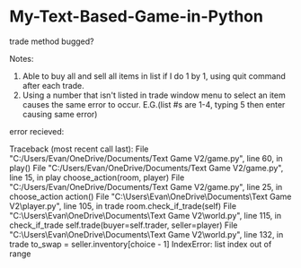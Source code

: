 # My-Text-Based-Game-in-Python
trade method bugged?

Notes:
1) Able to buy all and sell all items in list if I do 1 by 1, using quit command after each trade.
2) Using a number that isn't listed in trade window menu to select an item causes the same error to occur.
   E.G.(list #s are 1-4, typing 5 then enter causing same error)


error recieved:

Traceback (most recent call last):
  File "C:/Users/Evan/OneDrive/Documents/Text Game V2/game.py", line 60, in <module>
    play()
  File "C:/Users/Evan/OneDrive/Documents/Text Game V2/game.py", line 15, in play
    choose_action(room, player)
  File "C:/Users/Evan/OneDrive/Documents/Text Game V2/game.py", line 25, in choose_action
    action()
  File "C:\Users\Evan\OneDrive\Documents\Text Game V2\player.py", line 105, in trade
    room.check_if_trade(self)
  File "C:\Users\Evan\OneDrive\Documents\Text Game V2\world.py", line 115, in check_if_trade
    self.trade(buyer=self.trader, seller=player)
  File "C:\Users\Evan\OneDrive\Documents\Text Game V2\world.py", line 132, in trade
    to_swap = seller.inventory[choice - 1]
IndexError: list index out of range
